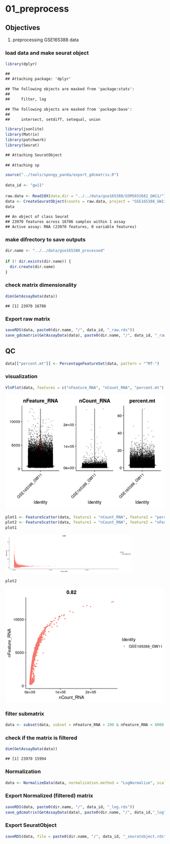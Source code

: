 # 01_preprocess

## Objectives

1.  preprocessing GSE165388 data

### load data and make seurat object

``` r
library(dplyr)
```

    ## 
    ## Attaching package: 'dplyr'

    ## The following objects are masked from 'package:stats':
    ## 
    ##     filter, lag

    ## The following objects are masked from 'package:base':
    ## 
    ##     intersect, setdiff, setequal, union

``` r
library(jsonlite)
library(Matrix)
library(patchwork)
library(Seurat)
```

    ## Attaching SeuratObject

    ## Attaching sp

``` r
source("../tools/spongy_panda/export_gdcmatrix.R")

data_id <- "gw11"

raw.data <- Read10X(data.dir = "../../data/gse165388/GSM5032682_GW11/")
data <- CreateSeuratObject(counts = raw.data, project = "GSE165388_GW11", min.cells = 3, min.features = 200)
data
```

    ## An object of class Seurat 
    ## 23970 features across 16786 samples within 1 assay 
    ## Active assay: RNA (23970 features, 0 variable features)

### make difrectory to save outputs

``` r
dir.name <- "../../data/gse165388_processed"

if (! dir.exists(dir.name)) {
  dir.create(dir.name)
}
```

### check matrix dimensionality

``` r
dim(GetAssayData(data))
```

    ## [1] 23970 16786

### Export raw matrix

``` r
saveRDS(data, paste0(dir.name, "/", data_id, "_raw.rds"))
save_gdcmatrix(GetAssayData(data), paste0(dir.name, "/", data_id, "_raw"))
```

## QC

``` r
data[["percent.mt"]] <- PercentageFeatureSet(data, pattern = "^MT-")
```

### visualization

``` r
VlnPlot(data, features = c("nFeature_RNA", "nCount_RNA", "percent.mt"), ncol = 3)
```

![](01_preprocess_GSE165388_gw11_files/figure-markdown_github/unnamed-chunk-5-1.png)

``` r
plot1 <- FeatureScatter(data, feature1 = "nCount_RNA", feature2 = "percent.mt")
plot2 <- FeatureScatter(data, feature1 = "nCount_RNA", feature2 = "nFeature_RNA")
plot1
```

<img src="01_preprocess_GSE165388_gw11_files/figure-markdown_github/unnamed-chunk-6-1.png" width="400px" />

``` r
plot2
```

![](01_preprocess_GSE165388_gw11_files/figure-markdown_github/unnamed-chunk-7-1.png)

### filter submatrix

``` r
data <- subset(data, subset = nFeature_RNA > 200 & nFeature_RNA < 6000 & percent.mt < 15)
```

### check if the matrix is filtered

``` r
dim(GetAssayData(data))
```

    ## [1] 23970 15994

### Normalization

``` r
data <- NormalizeData(data, normalization.method = "LogNormalize", scale.factor = 1e6)
```

### Export Normalized (filtered) matrix

``` r
saveRDS(data, paste0(dir.name, "/", data_id, "_log.rds"))
save_gdcmatrix(GetAssayData(data), paste0(dir.name, "/", data_id,"_log"))
```

### Export SeuratObject

``` r
saveRDS(data, file = paste0(dir.name, "/", data_id, "_seuratobject.rds"))
```
